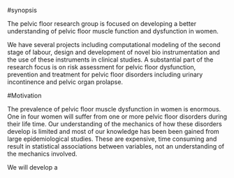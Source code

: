 #synopsis


The pelvic floor research group is focused on developing a better understanding of pelvic floor muscle function and dysfunction in women. 

We have several projects including computational modeling of the second stage of labour, design and development of novel bio instrumentation and the use of these instruments in clinical studies. A substantial part of the research focus is on risk assessment for pelvic floor dysfunction, prevention and treatment for pelvic floor disorders including urinary incontinence and pelvic organ prolapse. 

#Motivation

The prevalence of pelvic floor muscle dysfunction in women is enormous.  One in four women will suffer from one or more pelvic floor disorders during their life time. Our understanding of the mechanics of how these disorders develop is limited and most of our knowledge has been been gained from large epidemiological studies. These are expensive, time consuming and result in statistical associations between variables, not an understanding of the mechanics involved.

We will develop a 



